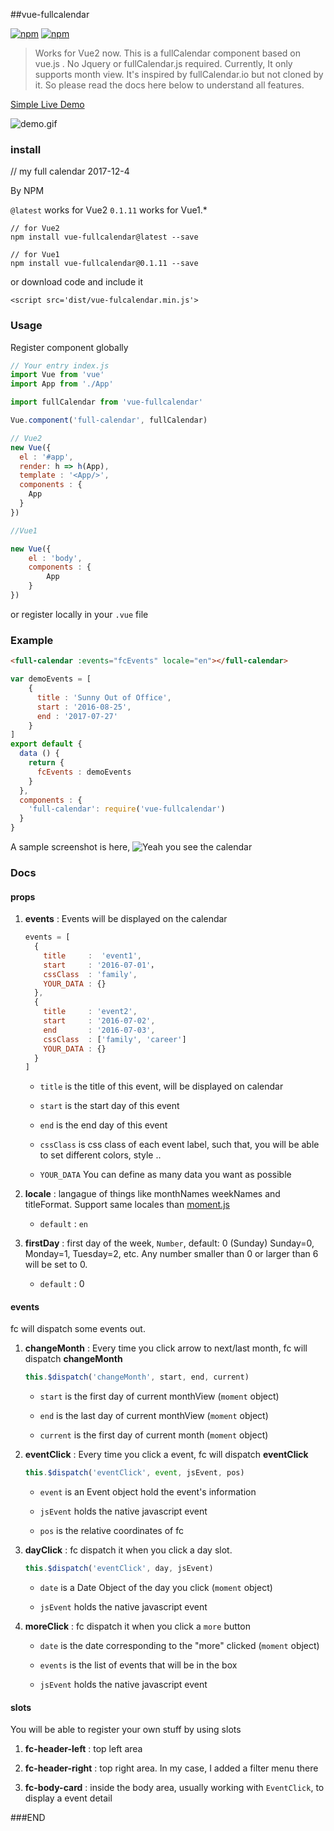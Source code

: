 ##vue-fullcalendar

[![npm](https://img.shields.io/npm/v/vue-fullcalendar.svg?maxAge=2592000?style=flat-square)]()
[![npm](https://img.shields.io/npm/dt/vue-fullcalendar.svg?maxAge=2592000?style=flat-square)]()

>Works for Vue2 now. This is a fullCalendar component based on vue.js . No Jquery or fullCalendar.js required. Currently, It only supports month view. It's inspired by fullCalendar.io but not cloned by it. So please read the docs here below to understand all features.

[Simple Live Demo](https://wanderxx.github.io/vue-fullcalendar/)

![demo.gif](http://g.recordit.co/vovteJ5m9o.gif)

### install

// my full calendar  2017-12-4

By NPM

`@latest` works for Vue2
`0.1.11` works for Vue1.*

```shell
// for Vue2
npm install vue-fullcalendar@latest --save 

// for Vue1
npm install vue-fullcalendar@0.1.11 --save 
```
or download code and include it

```shell
<script src='dist/vue-fulcalendar.min.js'>
```

### Usage

Register component globally

```javascript
// Your entry index.js
import Vue from 'vue'
import App from './App'

import fullCalendar from 'vue-fullcalendar'

Vue.component('full-calendar', fullCalendar)

// Vue2
new Vue({
  el : '#app',
  render: h => h(App),
  template : '<App/>',
  components : {
    App
  }
})

//Vue1

new Vue({
	el : 'body',
	components : {
		App
	}
})
```

or register locally in your `.vue` file


### Example

```html
<full-calendar :events="fcEvents" locale="en"></full-calendar>
```

```javascript
var demoEvents = [
	{
      title : 'Sunny Out of Office',
      start : '2016-08-25',
      end : '2017-07-27'
    }
]
export default {
  data () {
	return {
	  fcEvents : demoEvents
	}
  },
  components : {
	'full-calendar': require('vue-fullcalendar')	
  }
}
```

A sample screenshot is here,
![Yeah you see the calendar](http://upload-images.jianshu.io/upload_images/1678581-169e72e080ce5fad.png?imageMogr2/auto-orient/strip%7CimageView2/2/w/1240)

### Docs

#### props

1. **events** : Events will be displayed on the calendar

	```javascript
	events = [
	  {
	    title     :  'event1',
	    start     : '2016-07-01'，
	    cssClass  : 'family',
	    YOUR_DATA : {}
	  },
	  {
	    title     : 'event2',
	    start     : '2016-07-02',
	    end       : '2016-07-03',
	    cssClass  : ['family', 'career']
	    YOUR_DATA : {}
	  }
	]         
	```

	- `title` is the title of this event, will be displayed on calendar
	
	- `start` is the start day of this event
	
	- `end` is the end day of this event

	- `cssClass` is css class of each event label, such that, you will be able to set different colors, style ..
	
	- `YOUR_DATA` You can define as many data you want as possible

2. **locale** : langague of things like monthNames weekNames and titleFormat. Support same locales than [moment.js](http://momentjs.com/docs/#/i18n/)
	
	- `default` : `en`

3. **firstDay** : first day of the week, `Number`, default: 0 (Sunday)
	Sunday=0, Monday=1, Tuesday=2, etc.
	Any number smaller than 0 or larger than 6 will be set to 0.

    - `default` : 0

#### events

fc will dispatch some events out.

1. **changeMonth** : Every time you click arrow to next/last month, fc will dispatch **changeMonth**

	```javascript
	this.$dispatch('changeMonth', start, end, current)
	```
	
	- `start` is the first day of current monthView (`moment` object)
	
	- `end` is the last day of current monthView (`moment` object)
	
	- `current` is the first day of current month (`moment` object) 

2. **eventClick** : Every time you click a event, fc will dispatch **eventClick**

	```javascript
	this.$dispatch('eventClick', event, jsEvent, pos)
	```
	
	- `event` is an Event object hold the event's information
	
	- `jsEvent` holds the native javascript event
	
	- `pos` is the relative coordinates of fc


3. **dayClick** : fc dispatch it when you click a day slot.

	```javascript
	this.$dispatch('eventClick', day, jsEvent)
	```
	
	- `date` is a Date Object of the day you click (`moment` object)
	
	- `jsEvent` holds the native javascript event

4. **moreClick** : fc dispatch it when you click a `more` button

    - `date` is the date corresponding to the "more" clicked (`moment` object) 
    
    - `events` is the list of events that will be in the box
    
    - `jsEvent` holds the native javascript event

#### slots

You will be able to register your own stuff by using slots

1. **fc-header-left** : top left area

2. **fc-header-right** : top right area. In my case, I added a filter menu there 

3. **fc-body-card** : inside the body area, usually working with `EventClick`, to display a event detail

###END
